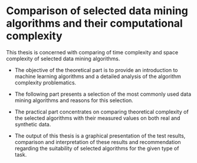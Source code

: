 # Comparison of selected data mining algorithms and their computational complexity

This thesis is concerned with comparing of time complexity and space complexity of selected data mining algorithms. 

- The objective of the theoretical part is to provide an introduction to machine learning algorithms and a detailed analysis of the algorithm complexity problematics. 

- The following part presents a selection of the most commonly used data mining algorithms and reasons for this selection. 

- The practical part concentrates on comparing theoretical complexity of the selected algorithms with their measured values on both real and synthetic data.

- The output of this thesis is a graphical presentation of the test results, comparison and interpretation of these results and recommendation regarding the suitability of selected algorithms for the given type of task.
